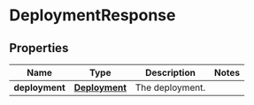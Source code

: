 
# DeploymentResponse

## Properties
Name | Type | Description | Notes
------------ | ------------- | ------------- | -------------
**deployment** | [**Deployment**](Deployment.md) | The deployment. | 




